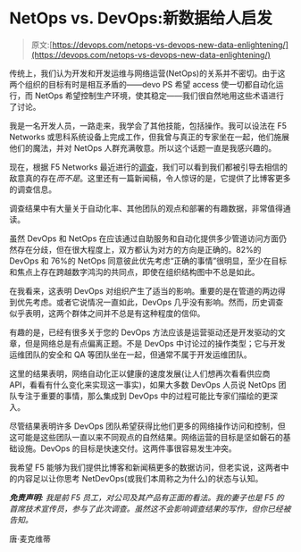 # NetOps vs. DevOps:新数据给人启发

> 原文:[https://devops.com/netops-vs-devops-new-data-enlightening/](https://devops.com/netops-vs-devops-new-data-enlightening/)

传统上，我们认为开发和开发运维与网络运营(NetOps)的关系并不密切。由于这两个组织的目标有时是相互矛盾的——devo PS 希望 access 使一切都自动化运行，而 NetOps 希望控制生产环境，使其稳定——我们很自然地用这些术语进行了讨论。

我是一名开发人员，一路走来，我学会了其他技能，包括操作。我可以设法在 F5 Networks 或思科系统设备上完成工作，但我曾与真正的专家坐在一起，他们施展他们的魔法，并对 NetOps 人群充满敬意。所以这个话题一直是我感兴趣的。

现在，根据 F5 Networks 最近进行的[调查](https://f5.com/about-us/blog/articles/f5-survey-finds-devops-and-netops-agree-on-importance-of-automation-and-frequency-of-deployments-27424)，我们可以看到我们都被引导去相信的敌意真的存在*而不是*。这里还有一篇新闻稿，令人惊讶的是，它提供了比博客更多的调查信息。

调查结果中有大量关于自动化率、其他团队的观点和部署的有趣数据，非常值得通读。

虽然 DevOps 和 NetOps 在应该通过自助服务和自动化提供多少管道访问方面仍然存在分歧，但在很大程度上，双方都认为对方的方向是正确的。82%的 DevOps 和 76%的 NetOps 同意彼此优先考虑“正确的事情”很明显，至少在目标和焦点上存在跨越数字鸿沟的共同点，即使在组织结构图中不总是如此。

在我看来，这表明 DevOps 对组织产生了适当的影响。重要的是在管道的两边得到优先考虑。或者它说情况一直如此，DevOps 几乎没有影响。然而，历史调查似乎表明，这两个群体之间并不总是有这种程度的信仰。

有趣的是，已经有很多关于您的 DevOps 方法应该是运营驱动还是开发驱动的文章，但是网络总是有点偏离正题。不是 DevOps 中讨论过的操作类型；它与开发运维团队的安全和 QA 等团队坐在一起，但通常不属于开发运维团队。

这里的结果表明，网络自动化正以健康的速度发展(让人们想再次看看供应商 API，看看有什么变化来实现这一事实)，如果大多数 DevOps 人员说 NetOps 团队专注于重要的事情，那么集成到 DevOps 中的过程可能比专家们描绘的更深入。

尽管结果表明许多 DevOps 团队希望获得比他们更多的网络操作访问和控制，但这可能是这些团队一直以来不同观点的自然结果。网络运营的目标是坚如磐石的基础设施。DevOps 的目标是快速交付。这两件事很容易发生冲突。

我希望 F5 能够为我们提供比博客和新闻稿更多的数据访问，但老实说，这两者中的内容足以让你思考 NetDevOps(或我们本周称之为什么)的状态与认知。

***免责声明:*** *我是前 F5 员工，对公司及其产品有正面的看法。我的妻子也是 F5 的首席技术宣传员，参与了此次调查。虽然这不会影响调查结果的写作，但你已经被告知。*

唐·麦克维蒂